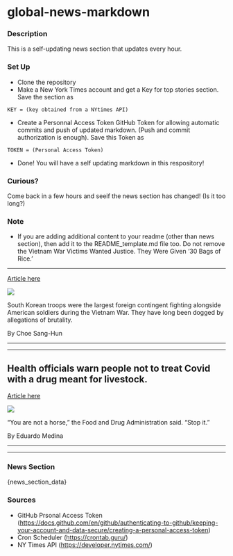 # global-news-markdown

### Description 
This is a self-updating news section that updates every hour.

### Set Up 
* Clone the repository
* Make a New York Times account and get a Key for top stories section. Save the section as 
 ```
 KEY = (key obtained from a NYtimes API)
 ```
*  Create a Personnal Access Token GitHub Token for allowing automatic commits and push of updated markdown. (Push and commit authorization is enough). Save this Token as 
```
TOKEN = (Personal Access Token)
```
* Done! You will have a self updating markdown in this respository!

### Curious?
Come back in a few hours and seeif the news section has changed! (Is it too long?)

### Note
* If you are adding additional content to your readme (other than news section), then add it to the README_template.md file too. Do not remove the Vietnam War Victims Wanted Justice. They Were Given ‘30 Bags of Rice.’
----------------------------------------------------------------------

[Article here](https://www.nytimes.com/2021/08/21/world/asia/vietnam-war-south-korea-massacre.html)

[![](https://static01.nyt.com/images/2021/08/18/world/00skorea-vietnam-1/00skorea-vietnam-1-superJumbo.jpg)](https://www.nytimes.com/2021/08/21/world/asia/vietnam-war-south-korea-massacre.html)

South Korean troops were the largest foreign contingent fighting alongside American soldiers during the Vietnam War. They have long been dogged by allegations of brutality.

By Choe Sang-Hun

* * *

* * *

Health officials warn people not to treat Covid with a drug meant for livestock.
--------------------------------------------------------------------------------

[Article here](https://www.nytimes.com/2021/08/21/world/ivermectin-fda-covid-19-treatment.html)

[![](https://static01.nyt.com/images/2021/08/21/business/21Virus-Brieing-ivermectin/merlin_174810798_32d2978c-3f70-4fbe-83e8-db3e9fa073b9-superJumbo.jpg)](https://www.nytimes.com/2021/08/21/world/ivermectin-fda-covid-19-treatment.html)

“You are not a horse,” the Food and Drug Administration said. “Stop it.”

By Eduardo Medina

* * *

* * *

### News Section 
{news_section_data}


### Sources 
* GitHub Prsonal Access Token (https://docs.github.com/en/github/authenticating-to-github/keeping-your-account-and-data-secure/creating-a-personal-access-token)
* Cron Scheduler (https://crontab.guru/)
* NY Times API (https://developer.nytimes.com/)
